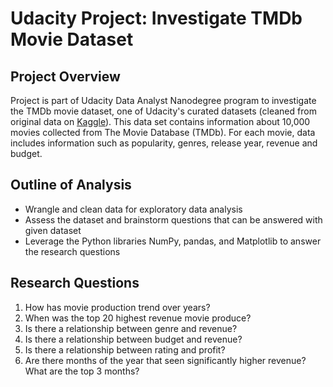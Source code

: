 # Udacity Project: Investigate TMDb Movie Dataset

## Project Overview
Project is part of Udacity Data Analyst Nanodegree program to investigate the TMDb movie dataset, 
one of Udacity's curated datasets (cleaned from original data on [Kaggle](https://www.kaggle.com/tmdb/tmdb-movie-metadata)).
This data set contains information about 10,000 movies collected from The Movie Database (TMDb). For each movie, data includes 
information such as popularity, genres, release year, revenue and budget.

## Outline of Analysis
* Wrangle and clean data for exploratory data analysis
* Assess the dataset and brainstorm questions that can be answered with given dataset
* Leverage the Python libraries NumPy, pandas, and Matplotlib to answer the research questions 

## Research Questions
1. How has movie production trend over years?
2. When was the top 20 highest revenue movie produce?
3. Is there a relationship between genre and revenue?
4. Is there a relationship between budget and revenue?
5. Is there a relationship between rating and profit?
6. Are there months of the year that seen significantly higher revenue? What are the top 3 months?
